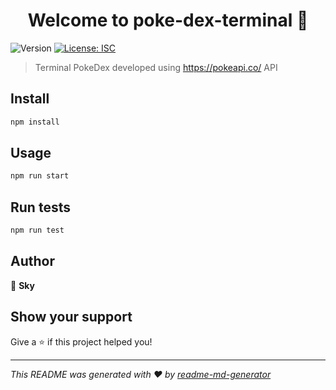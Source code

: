 <h1 align="center">Welcome to poke-dex-terminal 👋</h1>
<p>
  <img alt="Version" src="https://img.shields.io/badge/version-1.0.0-blue.svg?cacheSeconds=2592000" />
  <a href="#" target="_blank">
    <img alt="License: ISC" src="https://img.shields.io/badge/License-ISC-yellow.svg" />
  </a>
</p>

> Terminal PokeDex developed using https://pokeapi.co/ API

## Install

```sh
npm install
```

## Usage

```sh
npm run start
```

## Run tests

```sh
npm run test
```

## Author

👤 **Sky**


## Show your support

Give a ⭐️ if this project helped you!

***
_This README was generated with ❤️ by [readme-md-generator](https://github.com/kefranabg/readme-md-generator)_